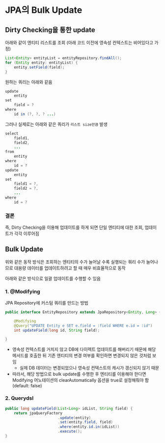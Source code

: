 # JPA의 Bulk Update

## Dirty Checking을 통한 update

아래와 같이 엔티티 리스트를 조회 (아래 코드 이전에 영속성 컨텍스트는 비어있다고 가정)

```java
List<Entity> entityList = entityRepository.findAll();
for (Entity entity: entityList) {
	entity.setField(field);
}
```

원하는 쿼리는 아래와 같음

```java
update
	entity
set
	field = ?
where
	id in (?, ?, ? ...)
```

그러나 실제로는 아래와 같은 쿼리가 `리스트 size만큼` 발생

```java
select
	field1,
	field2,
	...
from
	entity
where
	id = ?
update
	entity
set
	field1 = ?,
	field2 = ?,
	...
where
	id = ?
```

### 결론

즉, Dirty Checking을 이용해 업데이트를 하게 되면 단일 엔티티에 대한 조회, 업데이트가 각각 이루어짐

## Bulk Update

위와 같은 동작 방식은 조회하는 엔티티의 수가 늘어날 수록 실행되는 쿼리 수가 늘어나므로 대용량 데이터를 업데이트하려고 할 때 매우 비효율적으로 동작

아래와 같은 방식으로 일괄 업데이트를 수행할 수 있음

### 1. @Modifying

JPA Repository에 커스텀 쿼리를 만드는 방법

```java
public interface EntityRepository extends JpaRepository<Entity, Long> {

	@Modifying
	@Query("UPDATE Entity e SET e.field = :field WHERE e.id = :id")
	int updateField(long id, String field);

}
```

- 영속성 컨텍스트를 거치지 않고 DB에 다이렉트 업데이트를 해버리기 때문에 해당 메서드를 호출한 뒤 기존 엔티티의 변경 여부를 확인하면 변경되지 않은 것처럼 보임
    - 실제 DB 데이터는 변경되었으나 영속성 컨텍스트의 캐시가 갱신되지 않기 때문
- 따라서, 해당 방법으로 bulk update를 수행한 후 엔티티를 이용해야 한다면 Modifying 어노테이션의 clearAutomatically 옵션을 true로 설정해줘야 함 (default: false)

### 2. Querydsl

```java
public long updateField(List<Long> idList, String field) {
	return jpaQueryFactory
						.update(entity)
						.set(entity.field, field)
						.where(entity.id.in(idList))
						.execute();
}
```